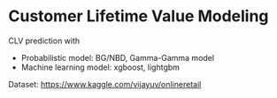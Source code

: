 # Customer Lifetime Value Modeling
CLV prediction with 
- Probabilistic model: BG/NBD, Gamma-Gamma model
- Machine learning model: xgboost, lightgbm    

Dataset: https://www.kaggle.com/vijayuv/onlineretail
